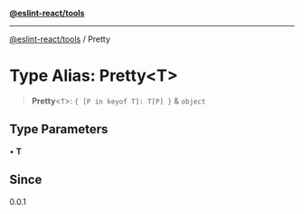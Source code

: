 [**@eslint-react/tools**](../README.md)

***

[@eslint-react/tools](../README.md) / Pretty

# Type Alias: Pretty\<T\>

> **Pretty**\<`T`\>: `{ [P in keyof T]: T[P] }` & `object`

## Type Parameters

• **T**

## Since

0.0.1
